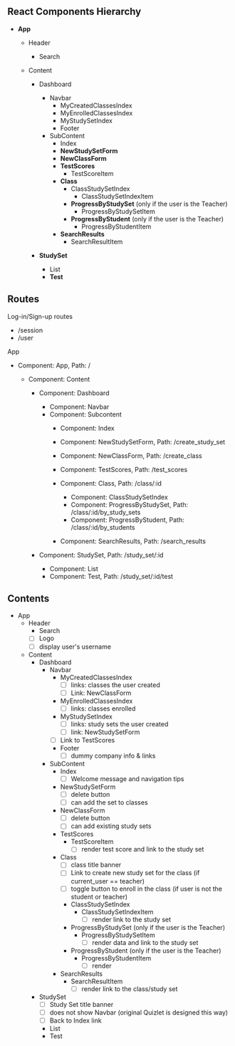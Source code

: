 ## React Components Hierarchy

* **App**
  * Header
    * Search

  * Content
    * Dashboard
      * Navbar
        * MyCreatedClassesIndex
        * MyEnrolledClassesIndex
        * MyStudySetIndex
        * Footer
      * SubContent
        * Index
        * **NewStudySetForm**
        * **NewClassForm**
        * **TestScores**
          * TestScoreItem
        * **Class**
          * ClassStudySetIndex
            * ClassStudySetIndexItem
          * **ProgressByStudySet** (only if the user is the Teacher)
            * ProgressByStudySetItem
          * **ProgressByStudent** (only if the user is the Teacher)
            * ProgressByStudentItem
        * **SearchResults**
          * SearchResultItem

    * **StudySet**
      * List
      * **Test**


## Routes

Log-in/Sign-up routes
* /session
* /user

App
* Component: App, Path: /
  * Component: Content

    * Component: Dashboard
      * Component: Navbar
      * Component: Subcontent
        * Component: Index
        * Component: NewStudySetForm, Path: /create_study_set
        * Component: NewClassForm, Path: /create_class
        * Component: TestScores, Path: /test_scores
        * Component: Class, Path: /class/:id
          * Component: ClassStudySetIndex
          * Component: ProgressByStudySet, Path: /class/:id/by_study_sets
          * Component: ProgressByStudent, Path: /class/:id/by_students

        * Component: SearchResults, Path: /search_results

    * Component: StudySet, Path: /study_set/:id
      * Component: List
      * Component: Test, Path: /study_set/:id/test


## Contents
* App
  * Header
    * Search
    - [ ] Logo
    - [ ] display user's username

  * Content
    * Dashboard
      * Navbar
        * MyCreatedClassesIndex
          - [ ] links: classes the user created
          - [ ] Link: NewClassForm
        * MyEnrolledClassesIndex
          - [ ] links: classes enrolled
        * MyStudySetIndex
          - [ ] links: study sets the user created
          - [ ] link: NewStudySetForm
        - [ ] Link to TestScores
        * Footer
          - [ ] dummy company info & links

      * SubContent
        * Index
          - [ ] Welcome message and navigation tips
        * NewStudySetForm
          - [ ] delete button
          - [ ] can add the set to classes
        * NewClassForm
          - [ ] delete button
          - [ ] can add existing study sets
        * TestScores
          * TestScoreItem
            - [ ] render test score and link to the study set
        * Class
          - [ ] class title banner
          - [ ] Link to create new study set for the class (if current_user == teacher)
          - [ ] toggle button to enroll in the class (if user is not the student or teacher)
          * ClassStudySetIndex
            * ClassStudySetIndexItem
              - [ ] render link to the study set
          * ProgressByStudySet (only if the user is the Teacher)
            * ProgressByStudySetItem
              - [ ] render data and link to the study set
          * ProgressByStudent (only if the user is the Teacher)
            * ProgressByStudentItem
              - [ ] render <li>
        * SearchResults
          * SearchResultItem
            - [ ] render link to the class/study set

    * StudySet
      - [ ] Study Set title banner
      - [ ] does not show Navbar (original Quizlet is designed this way)
      - [ ] Back to Index link
      * List
      * Test
